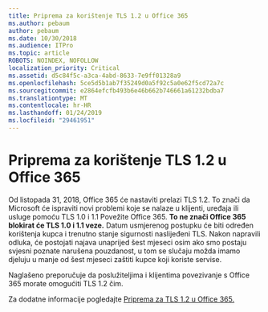 ```yaml
---
title: Priprema za korištenje TLS 1.2 u Office 365
ms.author: pebaum
author: pebaum
ms.date: 10/30/2018
ms.audience: ITPro
ms.topic: article
ROBOTS: NOINDEX, NOFOLLOW
localization_priority: Critical
ms.assetid: d5c84f5c-a3ca-4abd-8633-7e9ff01328a9
ms.openlocfilehash: 5ce5d5b1ab7f35249d0a5f92c5a0e62f5cd72a7c
ms.sourcegitcommit: e2864efcfb493b6e46b662b746661a61232bdba7
ms.translationtype: MT
ms.contentlocale: hr-HR
ms.lasthandoff: 01/24/2019
ms.locfileid: "29461951"
---
```

# <a name="prepare-for-use-of-tls-12-in-office-365"></a>Priprema za korištenje TLS 1.2 u Office 365

Od listopada 31, 2018, Office 365 će nastaviti prelazi TLS 1.2. To znači da Microsoft će ispraviti novi problemi koje se nalaze u klijenti, uređaja ili usluge pomoću TLS 1.0 i 1.1 Povežite Office 365. **To ne znači Office 365 blokirat će TLS 1.0 i 1.1 veze.** Datum usmjerenog postupku će biti određen korištenja kupca i trenutno stanje sigurnosti naslijeđeni TLS. Nakon napravili odluka, će postojati najava unaprijed šest mjeseci osim ako smo postaju svjesni poznate narušena pouzdanost, u tom se slučaju možda imamo djeluju u manje od šest mjeseci zaštiti kupce koji koriste servise. 
  
Naglašeno preporučuje da poslužiteljima i klijentima povezivanje s Office 365 morate omogućiti TLS 1.2 čim.
  
Za dodatne informacije pogledajte [Priprema za TLS 1.2 u Office 365.](https://support.microsoft.com/help/4057306/preparing-for-tls-1-2-in-office-365)
  


